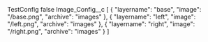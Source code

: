 <?xml version="1.0" encoding="UTF-8"?>
<CustomMetadata xmlns="http://soap.sforce.com/2006/04/metadata" xmlns:xsi="http://www.w3.org/2001/XMLSchema-instance" xmlns:xsd="http://www.w3.org/2001/XMLSchema">
    <label>TestConfig</label>
    <protected>false</protected>
    <values>
        <field>Image_Config__c</field>
        <value xsi:type="xsd:string">[
{ "layername": "base", "image": "/base.png", "archive": "images" },
{ "layername": "left", "image": "/left.png", "archive": "images" },
{ "layername": "right", "image": "/right.png", "archive": "images" }
]</value>
    </values>
</CustomMetadata>
